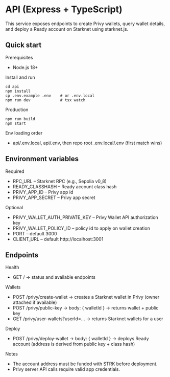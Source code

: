 # API (Express + TypeScript)

This service exposes endpoints to create Privy wallets, query wallet details, and deploy a Ready account on Starknet using starknet.js.

## Quick start

Prerequisites
- Node.js 18+

Install and run
```
cd api
npm install
cp .env.example .env    # or .env.local
npm run dev             # tsx watch
```

Production
```
npm run build
npm start
```

Env loading order
- api/.env.local, api/.env, then repo root .env.local/.env (first match wins)

## Environment variables

Required
- RPC_URL – Starknet RPC (e.g., Sepolia v0_8)
- READY_CLASSHASH – Ready account class hash
- PRIVY_APP_ID – Privy app id
- PRIVY_APP_SECRET – Privy app secret

Optional
- PRIVY_WALLET_AUTH_PRIVATE_KEY – Privy Wallet API authorization key
- PRIVY_WALLET_POLICY_ID – policy id to apply on wallet creation
- PORT – default 3000
- CLIENT_URL – default http://localhost:3001

## Endpoints

Health
- GET / → status and available endpoints

Wallets
- POST /privy/create-wallet → creates a Starknet wallet in Privy (owner attached if available)
- POST /privy/public-key → body: { walletId } → returns wallet + public key
- GET  /privy/user-wallets?userId=… → returns Starknet wallets for a user

Deploy
- POST /privy/deploy-wallet → body: { walletId } → deploys Ready account (address is derived from public key + class hash)

Notes
- The account address must be funded with STRK before deployment.
- Privy server API calls require valid app credentials.
